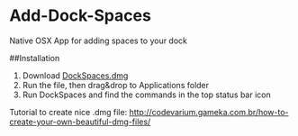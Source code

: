 Add-Dock-Spaces
===============

Native OSX App for adding spaces to your dock

##Installation

1. Download [DockSpaces.dmg](https://github.com/saada/Dock-Spaces/raw/master/DockSpaces.dmg)
2. Run the file, then drag&drop to Applications folder
3. Run DockSpaces and find the commands in the top status bar icon

Tutorial to create nice .dmg file: http://codevarium.gameka.com.br/how-to-create-your-own-beautiful-dmg-files/
